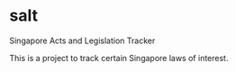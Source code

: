 # salt
Singapore Acts and Legislation Tracker

This is a project to track certain Singapore laws of interest.
